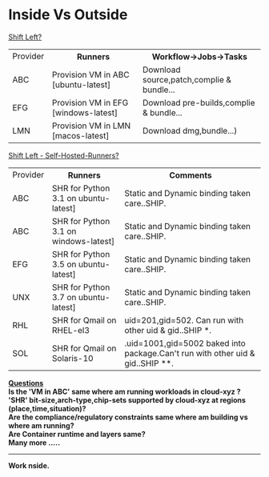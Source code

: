 # Inside Vs Outside

<u>Shift Left?</u> <br>

<table>
<tr><td>Provider</th><th>Runners</th><th>Workflow->Jobs->Tasks</th></tr>
<tr><td>ABC</td><td>Provision VM in ABC [ubuntu-latest]</td><td>Download source,patch,complie & bundle...</td></tr>
<tr><td>EFG</td><td>Provision VM in EFG [windows-latest]</td><td>Download pre-builds,complie & bundle...</td></tr>
<tr><td>LMN</td><td>Provision VM in LMN [macos-latest]</td><td>Download dmg,bundle...)</td></tr>
</table>

<u> Shift Left - Self-Hosted-Runners? </u>
<table>
<tr><td>Provider</th><th>Runners</th><th>Comments</th></tr>
<tr><td>ABC</td><td>SHR for Python 3.1 on ubuntu-latest]</td><td>Static and Dynamic binding taken care..SHIP.</td></tr>
<tr><td>ABC</td><td>SHR for Python 3.1 on windows-latest]</td><td>Static and Dynamic binding taken care..SHIP.</td></tr>
<tr><td>EFG</td><td>SHR for Python 3.5 on ubuntu-latest]</td><td>Static and Dynamic binding taken care..SHIP.</td></tr>
<tr><td>UNX</td><td>SHR for Python 3.7 on ubuntu-latest]</td><td>Static and Dynamic binding taken care..SHIP.</td></tr>
<tr><td>RHL</td><td>SHR for Qmail on RHEL-el3</td><td>uid=201,gid=502. Can run with other uid & gid..SHIP *.</td></tr>
<tr><td>SOL</td><td>SHR for Qmail on Solaris-10</td><td>.uid=1001,gid=5002 baked into package.Can't run with other uid & gid..SHIP **.</td></tr>
</table>

<b><u> Questions </u><b><br>
Is the 'VM in ABC' same where am running workloads in cloud-xyz ? <br>
'SHR' bit-size,arch-type,chip-sets supported by cloud-xyz at regions (place,time,situation)? <br>
Are the compliance/regulatory constraints same where am building vs where am running? <br>
Are Container runtime and layers same? <br>
Many more .....

<hr>
Work nside.

